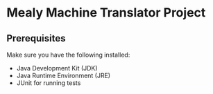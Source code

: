 # Mealy Machine Translator Project 


## Prerequisites 

Make sure you have the following installed:

- Java Development Kit (JDK)
- Java Runtime Environment (JRE)
- JUnit for running tests
